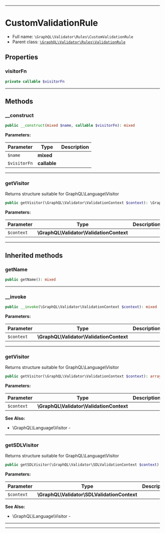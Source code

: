 ***

# CustomValidationRule





* Full name: `\GraphQL\Validator\Rules\CustomValidationRule`
* Parent class: [`\GraphQL\Validator\Rules\ValidationRule`](./ValidationRule.md)



## Properties


### visitorFn



```php
private callable $visitorFn
```






***

## Methods


### __construct



```php
public __construct(mixed $name, callable $visitorFn): mixed
```








**Parameters:**

| Parameter | Type | Description |
|-----------|------|-------------|
| `$name` | **mixed** |  |
| `$visitorFn` | **callable** |  |




***

### getVisitor

Returns structure suitable for GraphQL\Language\Visitor

```php
public getVisitor(\GraphQL\Validator\ValidationContext $context): \GraphQL\Error\Error[]
```








**Parameters:**

| Parameter | Type | Description |
|-----------|------|-------------|
| `$context` | **\GraphQL\Validator\ValidationContext** |  |




***


## Inherited methods


### getName



```php
public getName(): mixed
```











***

### __invoke



```php
public __invoke(\GraphQL\Validator\ValidationContext $context): mixed
```








**Parameters:**

| Parameter | Type | Description |
|-----------|------|-------------|
| `$context` | **\GraphQL\Validator\ValidationContext** |  |




***

### getVisitor

Returns structure suitable for GraphQL\Language\Visitor

```php
public getVisitor(\GraphQL\Validator\ValidationContext $context): array
```








**Parameters:**

| Parameter | Type | Description |
|-----------|------|-------------|
| `$context` | **\GraphQL\Validator\ValidationContext** |  |



**See Also:**

* \GraphQL\Language\Visitor - 

***

### getSDLVisitor

Returns structure suitable for GraphQL\Language\Visitor

```php
public getSDLVisitor(\GraphQL\Validator\SDLValidationContext $context): array
```








**Parameters:**

| Parameter | Type | Description |
|-----------|------|-------------|
| `$context` | **\GraphQL\Validator\SDLValidationContext** |  |



**See Also:**

* \GraphQL\Language\Visitor - 

***


***

